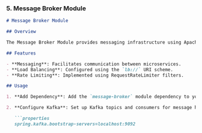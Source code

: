 
### 5. **Message Broker Module**

```markdown
# Message Broker Module

## Overview

The Message Broker Module provides messaging infrastructure using Apache Kafka for asynchronous communication between services.

## Features

- **Messaging**: Facilitates communication between microservices.
- **Load Balancing**: Configured using the `lb://` URI scheme.
- **Rate Limiting**: Implemented using RequestRateLimiter filters.

## Usage

1. **Add Dependency**: Add the `message-broker` module dependency to your microservices.

2. **Configure Kafka**: Set up Kafka topics and consumers for message handling.

   ```properties
   spring.kafka.bootstrap-servers=localhost:9092
